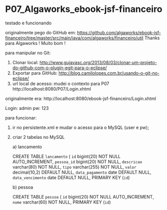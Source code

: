P07_Algaworks_ebook-jsf-financeiro
==================================
testado e funcionando

originalmente pego do GitHub em:
https://github.com/algaworks/ebook-jsf-financeiro/tree/master/src/main/java/com/algaworks/financeiro/util
Thanks para Algaworks ! Muito bom !

para manipular no Git:
1) Clonar local: http://www.gujavasc.org/2013/08/03/clonar-um-projeto-do-github-com-o-plugin-egit-para-o-eclipse/
2) Exportar para GitHub: http://blog.camilolopes.com.br/usando-o-git-no-eclipse/
3) url local de acesso:
mudei o contexto para P07
http://localhost:8080/P07/Login.xhtml

originalmente era:
http://localhost:8080/ebook-jsf-financeiro/Login.xhtml

Login: admin
pw: 123

para funcionar:

1) ir no persistente.xml e mudar o acesso para o MySQL (user e pw);

2) criar 2 tabelas no MySQL

    a) lancamento
    
    CREATE TABLE `lancamento` (
      `id` bigint(20) NOT NULL AUTO_INCREMENT,
      `pessoa_id` bigint(20) NOT NULL,
      `descricao` varchar(80) NOT NULL,
      `tipo` varchar(255) NOT NULL,
      `valor` decimal(10,2) DEFAULT NULL,
      `data_pagamento` date DEFAULT NULL,
      `data_vencimento` date DEFAULT NULL,
      PRIMARY KEY (`id`)


    b) pessoa
    
    CREATE TABLE `pessoa` (
      `id` bigint(20) NOT NULL AUTO_INCREMENT,
      `nome` varchar(60) NOT NULL,
      PRIMARY KEY (`id`)


